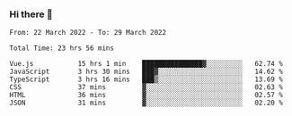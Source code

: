 ### Hi there 👋

<!--
**siaikin/siaikin** is a ✨ _special_ ✨ repository because its `README.md` (this file) appears on your GitHub profile.

Here are some ideas to get you started:

- 🔭 I’m currently working on ...
- 🌱 I’m currently learning ...
- 👯 I’m looking to collaborate on ...
- 🤔 I’m looking for help with ...
- 💬 Ask me about ...
- 📫 How to reach me: ...
- 😄 Pronouns: ...
- ⚡ Fun fact: ...
-->

<!--START_SECTION:waka-->

```text
From: 22 March 2022 - To: 29 March 2022

Total Time: 23 hrs 56 mins

Vue.js           15 hrs 1 min    ███████████████▓░░░░░░░░░   62.74 %
JavaScript       3 hrs 30 mins   ███▓░░░░░░░░░░░░░░░░░░░░░   14.62 %
TypeScript       3 hrs 16 mins   ███▒░░░░░░░░░░░░░░░░░░░░░   13.69 %
CSS              37 mins         ▓░░░░░░░░░░░░░░░░░░░░░░░░   02.63 %
HTML             36 mins         ▓░░░░░░░░░░░░░░░░░░░░░░░░   02.57 %
JSON             31 mins         ▓░░░░░░░░░░░░░░░░░░░░░░░░   02.20 %
```

<!--END_SECTION:waka-->
